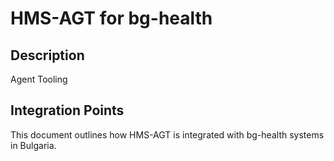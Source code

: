 # HMS-AGT for bg-health

## Description

Agent Tooling

## Integration Points

This document outlines how HMS-AGT is integrated with bg-health systems in Bulgaria.
